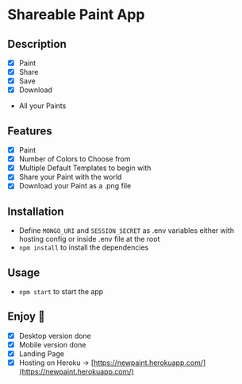 # Shareable Paint App

## Description
- [x] Paint
- [x] Share
- [x] Save
- [x] Download
- All your Paints

## Features
- [x] Paint
- [x] Number of Colors to Choose from
- [x] Multiple Default Templates to begin with
- [x] Share your Paint with the world
- [x] Download your Paint as a .png file

## Installation
- Define `MONGO_URI` and `SESSION_SECRET` as .env variables either with hosting config or inside .env file at the root
- `npm install` to install the dependencies

## Usage
- `npm start` to start the app

## Enjoy 🎉
- [x] Desktop version done
- [x] Mobile version done
- [x] Landing Page
- [x] Hosting on Heroku -> [https://newpaint.herokuapp.com/](https://newpaint.herokuapp.com/)